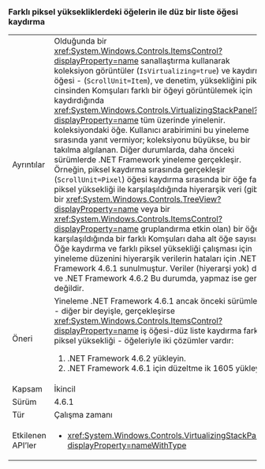 ### <a name="item-scrolling-a-flat-list-with-items-of-different-pixel-height"></a>Farklı piksel yüksekliklerdeki öğelerin ile düz bir liste öğesi kaydırma

|   |   |
|---|---|
|Ayrıntılar|Olduğunda bir <xref:System.Windows.Controls.ItemsControl?displayProperty=name> sanallaştırma kullanarak koleksiyon görüntüler (<code>IsVirtualizing=true</code>) ve kaydırma öğesi - (<code>ScrollUnit=Item</code>), ve denetim, yüksekliğini piksel cinsinden Komşuları farklı bir öğeyi görüntülemek için kaydırdığında <xref:System.Windows.Controls.VirtualizingStackPanel?displayProperty=name> tüm üzerinde yinelenir. koleksiyondaki öğe. Kullanıcı arabirimini bu yineleme sırasında yanıt vermiyor; koleksiyonu büyükse, bu bir takılma algılanan. Diğer durumlarda, daha önceki sürümlerde .NET Framework yineleme gerçekleşir. Örneğin, piksel kaydırma sırasında gerçekleşir (<code>ScrollUnit=Pixel</code>) öğesi kaydırma sırasında bir öğe farklı piksel yüksekliği ile karşılaşıldığında hiyerarşik veri (gibi bir <xref:System.Windows.Controls.TreeView?displayProperty=name> veya bir <xref:System.Windows.Controls.ItemsControl?displayProperty=name> gruplandırma etkin olan) bir öğe ile karşılaşıldığında bir farklı Komşuları daha alt öğe sayısı. Öğe kaydırma ve farklı piksel yüksekliği çalışması için yineleme düzenini hiyerarşik verilerin hataları için .NET Framework 4.6.1 sunulmuştur.  Veriler (hiyerarşi yok) düz ve .NET Framework 4.6.2 Bu durumda, yapmaz ise gerekli değildir.|
|Öneri|Yineleme .NET Framework 4.6.1 ancak önceki sürümlerde - diğer bir deyişle, gerçekleşirse <xref:System.Windows.Controls.ItemsControl?displayProperty=name> iş öğesi-düz liste kaydırma farklı piksel yüksekliği - öğeleriyle iki çözümler vardır:<ol><li>.NET Framework 4.6.2 yükleyin.</li><li>.NET Framework 4.6.1 için düzeltme ik 1605 yükleyin.</li></ol>|
|Kapsam|İkincil|
|Sürüm|4.6.1|
|Tür|Çalışma zamanı|
|Etkilenen API’ler|<ul><li><xref:System.Windows.Controls.VirtualizingStackPanel?displayProperty=nameWithType></li></ul>|

